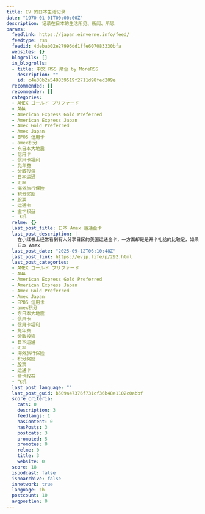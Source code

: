 ```yaml
---
title: EV 的日本生活记录
date: "1970-01-01T00:00:00Z"
description: 记录在日本的生活所见、所闻、所思
params:
  feedlink: https://japan.einverne.info/feed/
  feedtype: rss
  feedid: 4debab02e27996dd1ffe607083330bfa
  websites: {}
  blogrolls: []
  in_blogrolls:
  - title: 中文 RSS 聚合 by MoreRSS
    description: ""
    id: c4e30b2e549839519f2711d98fed209e
  recommended: []
  recommender: []
  categories:
  - AMEX ゴールド プリファード
  - ANA
  - American Express Gold Preferred
  - American Express Japan
  - Amex Gold Preferred
  - Amex Japan
  - EPOS 信用卡
  - amex积分
  - 东日本大地震
  - 信用卡
  - 信用卡福利
  - 免年费
  - 分散投资
  - 日本运通
  - 汇率
  - 海外旅行保险
  - 积分奖励
  - 股票
  - 运通卡
  - 金卡权益
  - 飞机
  relme: {}
  last_post_title: 日本 Amex 运通金卡
  last_post_description: |-
    在小红书上经常看到有人分享日区的美国运通金卡，一方面却是是开卡礼给的比较足，如果使用得当基本上能兑换 4 趟中...
    日本 Amex
  last_post_date: "2025-09-12T06:10:48Z"
  last_post_link: https://evjp.life/p/292.html
  last_post_categories:
  - AMEX ゴールド プリファード
  - ANA
  - American Express Gold Preferred
  - American Express Japan
  - Amex Gold Preferred
  - Amex Japan
  - EPOS 信用卡
  - amex积分
  - 东日本大地震
  - 信用卡
  - 信用卡福利
  - 免年费
  - 分散投资
  - 日本运通
  - 汇率
  - 海外旅行保险
  - 积分奖励
  - 股票
  - 运通卡
  - 金卡权益
  - 飞机
  last_post_language: ""
  last_post_guid: b509a47376f731cf36b48e1102c0abbf
  score_criteria:
    cats: 0
    description: 3
    feedlangs: 1
    hasContent: 0
    hasPosts: 3
    postcats: 3
    promoted: 5
    promotes: 0
    relme: 0
    title: 3
    website: 0
  score: 18
  ispodcast: false
  isnoarchive: false
  innetwork: true
  language: zh
  postcount: 10
  avgpostlen: 0
---
```

